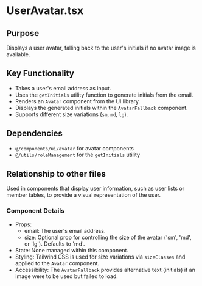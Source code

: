 # UserAvatar.tsx

## Purpose
Displays a user avatar, falling back to the user's initials if no avatar image is available.

## Key Functionality
- Takes a user's email address as input.
- Uses the `getInitials` utility function to generate initials from the email.
- Renders an `Avatar` component from the UI library.
- Displays the generated initials within the `AvatarFallback` component.
- Supports different size variations (`sm`, `md`, `lg`).

## Dependencies
- `@/components/ui/avatar` for avatar components
- `@/utils/roleManagement` for the `getInitials` utility

## Relationship to other files
Used in components that display user information, such as user lists or member tables, to provide a visual representation of the user.

### Component Details
- Props:
  - email: The user's email address.
  - size: Optional prop for controlling the size of the avatar ('sm', 'md', or 'lg'). Defaults to 'md'.
- State: None managed within this component.
- Styling: Tailwind CSS is used for size variations via `sizeClasses` and applied to the `Avatar` component.
- Accessibility: The `AvatarFallback` provides alternative text (initials) if an image were to be used but failed to load.